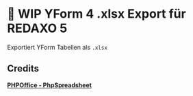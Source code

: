 # :construction: WIP YForm 4 .xlsx Export für REDAXO 5

Exportiert YForm Tabellen als `.xlsx`



## Credits

**[PHPOffice - PhpSpreadsheet](https://github.com/PHPOffice/phpspreadsheet/)**
